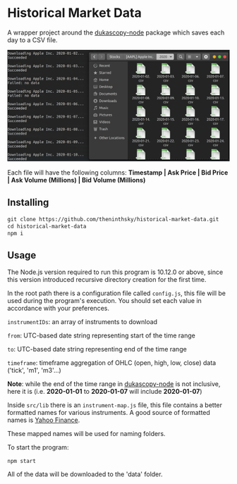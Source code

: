# Historical Market Data

A wrapper project around the [dukascopy-node](https://www.npmjs.com/package/dukascopy-node) package which saves each day to a CSV file.

![Demo](/images/demo.png)

Each file will have the following columns:
**Timestamp | Ask Price | Bid Price | Ask Volume (Millions) | Bid Volume (Millions)**

## Installing

```
git clone https://github.com/theninthsky/historical-market-data.git
cd historical-market-data
npm i
```

## Usage

The Node.js version required to run this program is 10.12.0 or above, since this version introduced recursive directory creation for the first time.

In the root path there is a configuration file called `config.js`, this file will be used during the program's execution.
You should set each value in accordance with your preferences.

`instrumentIDs`: an array of instruments to download

`from`: UTC-based date string representing start of the time range

`to`: UTC-based date string representing end of the time range

`timeframe`: timeframe aggregation of OHLC (open, high, low, close) data ('tick', 'm1', 'm3'...)

**Note**: while the end of the time range in [dukascopy-node](https://www.npmjs.com/package/dukascopy-node) is not inclusive, here it is (i.e. **2020-01-01** to **2020-01-07** will include **2020-01-07**)

Inside `src/lib` there is an `instrument-map.js` file, this file contains a better formatted names for various instruments.
A good source of formatted names is [Yahoo Finance](https://finance.yahoo.com/).

These mapped names will be used for naming folders.

To start the program:

```
npm start
```

All of the data will be downloaded to the 'data' folder.
